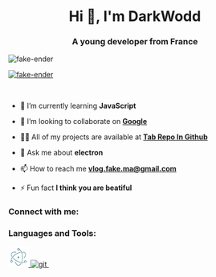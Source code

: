 <h1 align="center">Hi 👋, I'm DarkWodd</h1>
<h3 align="center">A young developer from France</h3>

<p align="left"> <img src="https://komarev.com/ghpvc/?username=fake-ender&label=Profile%20views&color=0e75b6&style=flat" alt="fake-ender" /> </p>

<p align="left"> <a href="https://github.com/ryo-ma/github-profile-trophy"><img src="https://github-profile-trophy.vercel.app/?username=fake-ender" alt="fake-ender" /></a> </p>

<p align="left"> <a href="https://twitter.com/" target="blank"><img src="https://img.shields.io/twitter/follow/?logo=twitter&style=for-the-badge" alt="" /></a> </p>

- 🌱 I’m currently learning **JavaScript**

- 👯 I’m looking to collaborate on **[Google](https://github.com/google)**

- 👨‍💻 All of my projects are available at **[Tab Repo In Github](https://github.com/DarkWodd?tab=repositories)**

- 💬 Ask me about **electron**

- 📫 How to reach me **vlog.fake.ma@gmail.com**

- ⚡ Fun fact **I think you are beatiful**

<h3 align="left">Connect with me:</h3>
<p align="left">
</p>

<h3 align="left">Languages and Tools:</h3>
<p align="left"> <a href="https://www.electronjs.org" target="_blank" rel="noreferrer"> <img src="https://raw.githubusercontent.com/devicons/devicon/master/icons/electron/electron-original.svg" alt="electron" width="40" height="40"/> </a> <a href="https://git-scm.com/" target="_blank" rel="noreferrer"> <img src="https://www.vectorlogo.zone/logos/git-scm/git-scm-icon.svg" alt="git" width="40" height="40"/> </a> <a href="https://www.w3.org/html/" target="_blank" rel="noreferrer"> <img 
